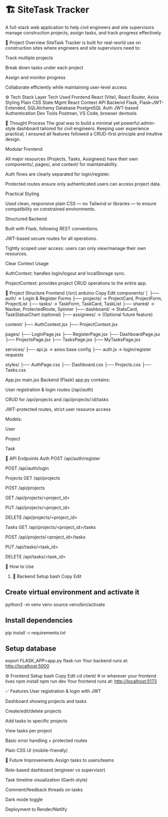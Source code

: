 # 🏗️ SiteTask Tracker

A full-stack web application to help civil engineers and site supervisors manage construction projects, assign tasks, and track progress effectively.

🚀 Project Overview
SiteTask Tracker is built for real-world use on construction sites where engineers and site supervisors need to:

Track multiple projects

Break down tasks under each project

Assign and monitor progress

Collaborate efficiently while maintaining user-level access

⚙️ Tech Stack
Layer Tech Used
Frontend React (Vite), React Router, Axios
Styling Plain CSS
State Mgmt React Context API
Backend Flask, Flask-JWT-Extended, SQLAlchemy
Database PostgreSQL
Auth JWT-based Authentication
Dev Tools Postman, VS Code, browser devtools

🧠 Thought Process
The goal was to build a minimal yet powerful admin-style dashboard tailored for civil engineers. Keeping user experience practical, I ensured all features followed a CRUD-first principle and intuitive design.

Modular Frontend

All major resources (Projects, Tasks, Assignees) have their own components/, pages/, and context/ for maintainability.

Auth flows are clearly separated for login/register.

Protected routes ensure only authenticated users can access project data.

Practical Styling

Used clean, responsive plain CSS — no Tailwind or libraries — to ensure compatibility on constrained environments.

Structured Backend

Built with Flask, following REST conventions.

JWT-based secure routes for all operations.

Tightly scoped user access: users can only view/manage their own resources.

Clear Context Usage

AuthContext: handles login/logout and localStorage sync.

ProjectContext: provides project CRUD operations to the entire app.

📁 Project Structure
Frontend (/src)
arduino
Copy
Edit
components/
│
├── auth/          → Login & Register Forms
├── projects/      → ProjectCard, ProjectForm, ProjectList
├── tasks/         → TaskForm, TaskCard, TaskList
├── shared/        → Navbar, ProtectedRoute, Spinner
├── dashboard/     → StatsCard, TaskStatusChart (optional)
├── assignees/     → (Optional future feature)

context/
├── AuthContext.jsx
├── ProjectContext.jsx

pages/
├── LoginPage.jsx
├── RegisterPage.jsx
├── DashboardPage.jsx
├── ProjectsPage.jsx
├── TasksPage.jsx
├── MyTasksPage.jsx

services/
├── api.js         → axios base config
├── auth.js        → login/register requests

styles/
├── AuthPage.css
├── Dashboard.css
├── Projects.css
├── Tasks.css

App.jsx
main.jsx
Backend (Flask)
app.py contains:

User registration & login routes (/api/auth)

CRUD for /api/projects and /api/projects/:id/tasks

JWT-protected routes, strict user resource access

Models:

User

Project

Task

🧪 API Endpoints
Auth
POST /api/auth/register

POST /api/auth/login

Projects
GET /api/projects

POST /api/projects

GET /api/projects/<project_id>

PUT /api/projects/<project_id>

DELETE /api/projects/<project_id>

Tasks
GET /api/projects/<project_id>/tasks

POST /api/projects/<project_id>/tasks

PUT /api/tasks/<task_id>

DELETE /api/tasks/<task_id>

🧭 How to Use

1. 🔧 Backend Setup
bash
Copy
Edit

## Create virtual environment and activate it

python3 -m venv venv
source venv/bin/activate

## Install dependencies

pip install -r requirements.txt

## Setup database

export FLASK_APP=app.py
flask run
Your backend runs at: <http://localhost:5000>

⚙️ Frontend Setup
bash
Copy
Edit
cd client/  # or wherever your frontend lives
npm install
npm run dev
Your frontend runs at: <http://localhost:5173>

✅ Features
User registration & login with JWT

Dashboard showing projects and tasks

Create/edit/delete projects

Add tasks to specific projects

View tasks per project

Basic error handling + protected routes

Plain CSS UI (mobile-friendly)

🧩 Future Improvements
Assign tasks to users/teams

Role-based dashboard (engineer vs supervisor)

Task timeline visualization (Gantt-style)

Comment/feedback threads on tasks

Dark mode toggle

Deployment to Render/Netlify
